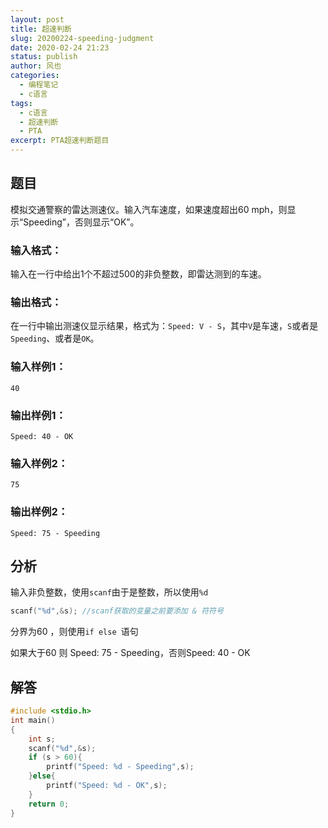 ```yaml
---
layout: post
title: 超速判断
slug: 20200224-speeding-judgment
date: 2020-02-24 21:23
status: publish
author: 风也
categories: 
  - 编程笔记
  - c语言
tags: 
  - c语言
  - 超速判断
  - PTA
excerpt: PTA超速判断题目
---
```


## 题目

模拟交通警察的雷达测速仪。输入汽车速度，如果速度超出60 mph，则显示“Speeding”，否则显示“OK”。

### 输入格式：

输入在一行中给出1个不超过500的非负整数，即雷达测到的车速。

### 输出格式：

在一行中输出测速仪显示结果，格式为：`Speed: V - S`，其中`V`是车速，`S`或者是`Speeding`、或者是`OK`。

### 输入样例1：

```in
40   
```

### 输出样例1：

```out
Speed: 40 - OK   
```

### 输入样例2：

```
75     
```

### 输出样例2：

```
Speed: 75 - Speeding
```

## 分析

输入非负整数，使用`scanf`由于是整数，所以使用`%d`

```c
scanf("%d",&s);	//scanf获取的变量之前要添加 & 符符号
```

分界为60 ，则使用`if else `语句

如果大于60 则 Speed: 75 - Speeding，否则Speed: 40 - OK   

## 解答

~~~c
#include <stdio.h>
int main()
{
    int s;
    scanf("%d",&s);
    if (s > 60){
        printf("Speed: %d - Speeding",s);
    }else{
        printf("Speed: %d - OK",s);
    }
    return 0;
}
~~~

